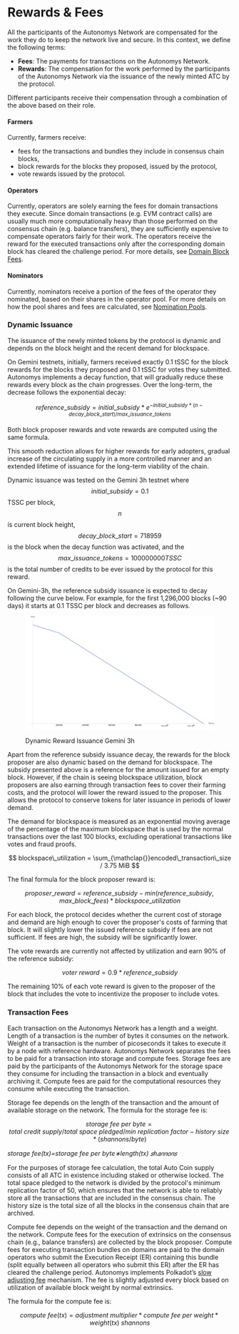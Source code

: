 # Rewards & Fees

All the participants of the Autonomys Network are compensated for the work they do to keep the network live and secure. In this context, we define the following terms:

* **Fees**: The payments for transactions on the Autonomys Network.
* **Rewards**: The compensation for the work performed by the participants of the Autonomys Network via the issuance of the newly minted ATC by the protocol.

Different participants receive their compensation through a combination of the above based on their role.

#### Farmers

Currently, farmers receive:

* fees for the transactions and bundles they include in consensus chain blocks,
* block rewards for the blocks they proposed, issued by the protocol,
* vote rewards issued by the protocol.

#### Operators

Currently, operators are solely earning the fees for domain transactions they execute. Since domain transactions (e.g. EVM contract calls) are usually much more computationally heavy than those performed on the consensus chain (e.g. balance transfers), they are sufficiently expensive to compensate operators fairly for their work. The operators receive the reward for the executed transactions only after the corresponding domain block has cleared the challenge period. For more details, see [Domain Block Fees](decoupled-execution/domains/#domain-block-fees).

#### Nominators

Currently, nominators receive a portion of the fees of the operator they nominated, based on their shares in the operator pool. For more details on how the pool shares and fees are calculated, see [Nomination Pools](decoupled-execution/staking.md#nomination-pools).

### Dynamic Issuance

The issuance of the newly minted tokens by the protocol is dynamic and depends on the block height and the recent demand for blockspace.

On Gemini testnets, initially, farmers received exactly 0.1 tSSC for the block rewards for the blocks they proposed and 0.1 tSSC for votes they submitted. Autonomys implements a decay function, that will gradually reduce these rewards every block as the chain progresses. Over the long-term, the decrease follows the exponential decay:

$$
reference\_subsidy = initial\_subsidy * e^{-initial\_subsidy*(n-decay\_block\_start)/max\_issuance\_tokens}
$$

Both block proposer rewards and vote rewards are computed using the same formula.

This smooth reduction allows for higher rewards for early adopters, gradual increase of the circulating supply in a more controlled manner and an extended lifetime of issuance for the long-term viability of the chain.

Dynamic issuance was tested on the Gemini 3h testnet where $$initial\_subsidy = 0.1$$TSSC per block, $$n$$ is current block height, $$decay\_block\_start = 718959$$ is the block when the decay function was activated, and the $$max\_issuance\_tokens = 100000000 TSSC$$ is the total number of credits to be ever issued by the protocol for this reward.&#x20;

On Gemini-3h, the reference subsidy issuance is expected to decay following the curve below. For example, for the first 1,296,000 blocks (\~90 days) it starts at 0.1 TSSC per block and decreases as follows.

<figure><picture><source srcset="../.gitbook/assets/gemini-3h-issuance-dark.svg" media="(prefers-color-scheme: dark)"><img src="../.gitbook/assets/gemini-3h-issuance-light.svg" alt="" width="563"></picture><figcaption><p>Dynamic Reward Issuance Gemini 3h</p></figcaption></figure>

Apart from the reference subsidy issuance decay, the rewards for the block proposer are also dynamic based on the demand for blockspace. The subsidy presented above is a reference for the amount issued for an empty block. However, if the chain is seeing blockspace utilization, block proposers are also earning through transaction fees to cover their farming costs, and the protocol will lower the reward issued to the proposer. This allows the protocol to conserve tokens for later issuance in periods of lower demand.

The demand for blockspace is measured as an exponential moving average of the percentage of the maximum blockspace that is used by the normal transactions over the last 100 blocks, excluding operational transactions like votes and fraud proofs.

$$
blockspace\_utilization = \sum_{\mathclap{}}encoded\_transaction\_size / 3.75 MiB
$$

The final formula for the block proposer reward is:

$$proposer\_reward = reference\_subsidy - min(reference\_subsidy, max\_block\_fees) * blockspace\_utilization$$

For each block, the protocol decides whether the current cost of storage and demand are high enough to cover the proposer's costs of farming that block. It will slightly lower the issued reference subsidy if fees are not sufficient. If fees are high, the subsidy will be significantly lower.

The vote rewards are currently not affected by utilization and earn 90% of the reference subsidy:

$$voter\ reward = 0.9 * reference\_subsidy$$

The remaining 10% of each vote reward is given to the proposer of the block that includes the vote to incentivize the proposer to include votes.

### Transaction Fees

Each transaction on the Autonomys Network has a length and a weight. Length of a transaction is the number of bytes it consumes on the network. Weight of a transaction is the number of picoseconds it takes to execute it by a node with reference hardware. Autonomys Network separates the fees to be paid for a transaction into storage and compute fees. Storage fees are paid by the participants of the Autonomys Network for the storage space they consume for including the transaction in a block and eventually archiving it. Compute fees are paid for the computational resources they consume while executing the transaction.

Storage fee depends on the length of the transaction and the amount of available storage on the network. The formula for the storage fee is:

$$storage\ fee\ per\ byte = total\ credit\ supply/total\ space\ pledged/min\ replication\ factor-history\ size * (shannons/byte)$$

_storage fee(tx)=storage fee per byte∗length(tx) 𝑠ℎ𝑎𝑛𝑛𝑜𝑛𝑠_

For the purposes of storage fee calculation, the total Auto Coin supply consists of all ATC in existence including staked or otherwise locked. The total space pledged to the network is divided by the protocol's minimum replication factor of 50, which ensures that the network is able to reliably store all the transactions that are included in the consensus chain. The history size is the total size of all the blocks in the consensus chain that are archived.

Compute fee depends on the weight of the transaction and the demand on the network. Compute fees for the execution of extrinsics on the consensus chain (e.g., balance transfers) are collected by the block proposer. Compute fees for executing transaction bundles on domains are paid to the domain operators who submit the Execution Receipt (ER) containing this bundle (split equally between all operators who submit this ER) after the ER has cleared the challenge period. Autonomys implements Polkadot’s [slow adjusting fee](https://research.web3.foundation/Polkadot/overview/token-economics#2-slow-adjusting-mechanism) mechanism. The fee is slightly adjusted every block based on utilization of available block weight by normal extrinsics.

The formula for the compute fee is:

$$compute\ fee(tx) = adjustment\ multiplier * compute\ fee\ per\ weight * weight(tx)\ shannons$$
